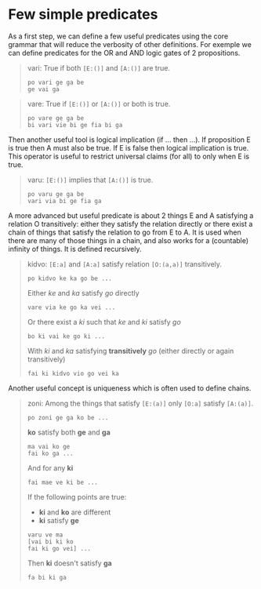 # Few simple predicates


As a first step, we can define a few useful predicates using the core grammar
that will reduce the verbosity of other definitions. For exemple we can define
predicates for the OR and AND logic gates of 2 propositions.

> vari: True if both `[E:()]` and `[A:()]` are true.
> 
> ```
> po vari ge ga be
> ge vai ga
> ```

> vare: True if `[E:()]` or `[A:()]` or both is true.
> 
> ```
> po vare ge ga be
> bi vari vie bi ge fia bi ga
> ```

Then another useful tool is logical implication (if ... then ...). If
proposition E is true then A must also be true. If E is false then logical
implication is true. This operator is useful to restrict universal claims (for
all) to only when E is true.

> varu: `[E:()]` implies that `[A:()]` is true.
> 
> ```
> po varu ge ga be
> vari via bi ge fia ga
> ```

A more advanced but useful predicate is about 2 things E and A satisfying a
relation O transitively: either they satisfy the relation directly or there
exist a chain of things that satisfy the relation to go from E to A. It is used
when there are many of those things in a chain, and also works for a (countable)
infinity of things. It is defined recursively.

> kidvo: `[E:a]` and `[A:a]` satisfy relation `[O:(a,a)]` transitively.
> 
> ```
> po kidvo ke ka go be ...
> ```
> 
> Either _ke_ and _ka_ satisfy _go_ directly
> 
> ```
> vare via ke go ka vei ...
> ```
> 
> Or there exist a _ki_ such that _ke_ and _ki_ satisfy _go_
> 
> ```
> bo ki vai ke go ki ...
> ```
> 
> With _ki_ and _ka_ satisfying __transitively__ _go_ (either directly or again
> transitively)
> 
> ```
> fai ki kidvo vio go vei ka
> ```

Another useful concept is uniqueness which is often used to define chains.

> zoni: Among the things that satisfy `[E:(a)]` only `[O:a]` satisfy `[A:(a)]`.
>
> ```
> po zoni ge ga ko be ...
> ```
>
> __ko__ satisfy both __ge__ and __ga__
>
> ```
> ma vai ko ge
> fai ko ga ...
> ```
> 
> And for any __ki__
>
> ```
> fai mae ve ki be ...
> ```
>
> If the following points are true:
> - __ki__ and __ko__ are different
> - __ki__ satisfy __ge__
>
> ```
> varu ve ma
> [vai bi ki ko
> fai ki go vei] ...
> ```
>
> Then __ki__ doesn't satisfy __ga__
>
> ```
> fa bi ki ga
> ```